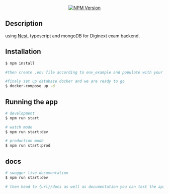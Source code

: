 <p align="center">
<a href="https://www.npmjs.com/~nestjscore" target="_blank"><img src="https://img.shields.io/npm/v/@nestjs/core.svg" alt="NPM Version" /></a>

## Description

using [Nest](https://github.com/nestjs/nest), typescript and mongoDB for Diginext exam backend.

## Installation

```bash
$ npm install

#then create .env file according to env_example and populate with your own data

#finaly set up database docker and we are ready to go
$ docker-compose up -d
```

## Running the app

```bash
# development
$ npm run start

# watch mode
$ npm run start:dev

# production mode
$ npm run start:prod
```

## docs
```bash
# swagger live documentation
$ npm run start:dev

# then head to {url}/docs as well as documentation you can test the api manually here)
```
